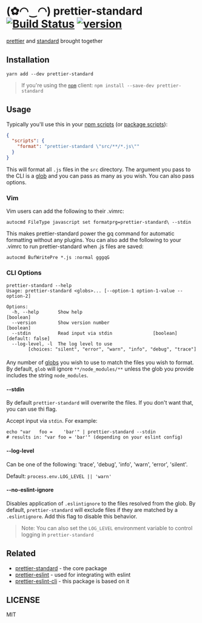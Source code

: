 # (✿◠‿◠) prettier-standard [![Build Status][build-badge]][build] [![version][version-badge]][package]

[prettier](https://github.com/prettier/prettier) and [standard](https://github.com/feross/standard) brought together

## Installation

```
yarn add --dev prettier-standard
```

> If you're using the [`npm`][npm] client: `npm install --save-dev prettier-standard`

## Usage

Typically you'll use this in your [npm scripts][npm scripts] (or [package scripts][package scripts]):

```json
{
  "scripts": {
    "format": "prettier-standard \"src/**/*.js\""
  }
}
```

This will format all `.js` files in the `src` directory. The argument you pass to the CLI
is a [glob][glob] and you can pass as many as you wish. You can also pass options.

### Vim

Vim users can add the following to their .vimrc:

```
autocmd FileType javascript set formatprg=prettier-standard\ --stdin
```

This makes prettier-standard power the gq command for automatic formatting without any plugins. You can also add the following to your .vimrc to run prettier-standard when .js files are saved:

```
autocmd BufWritePre *.js :normal gggqG
```

### CLI Options

```
prettier-standard --help
Usage: prettier-standard <globs>... [--option-1 option-1-value --option-2]

Options:
  -h, --help       Show help                                           [boolean]
  --version        Show version number                                 [boolean]
  --stdin          Read input via stdin               [boolean] [default: false]
  --log-level, -l  The log level to use
        [choices: "silent", "error", "warn", "info", "debug", "trace"]
```

#### <globs>

Any number of [globs][glob] you wish to use to match the files you wish to format. By default, `glob` will ignore
`**/node_modules/**` unless the glob you provide
includes the string `node_modules`.

#### --stdin

By default `prettier-standard` will overwrite the files. If you don't want that, you can use thi flag.

Accept input via `stdin`. For example:

```
echo "var   foo =    'bar'" | prettier-standard --stdin
# results in: "var foo = 'bar'" (depending on your eslint config)
```

#### --log-level

Can be one of the following: 'trace', 'debug', 'info', 'warn', 'error', 'silent'.

Default: `process.env.LOG_LEVEL || 'warn'`

#### --no-eslint-ignore

Disables application of `.eslintignore` to the files resolved from the glob. By
default, `prettier-standard` will exclude files if they are matched by a
`.eslintignore`. Add this flag to disable this behavior.

> Note: You can also set the `LOG_LEVEL` environment variable to control logging in `prettier-standard`

## Related

- [prettier-standard](https://github.com/prettier/prettier) - the core package
- [prettier-eslint](https://github.com/prettier/prettier-eslint) - used for integrating with eslint
- [prettier-eslint-cli](https://github.com/prettier/prettier-eslint-cli) - this package is based on it

<!-- ALL-CONTRIBUTORS-LIST:START - Do not remove or modify this section -->
<!-- ALL-CONTRIBUTORS-LIST:END -->

## LICENSE

MIT

[yarn]: https://yarnpkg.com/
[npm]: https://www.npmjs.com/
[node]: https://nodejs.org
[build-badge]: https://img.shields.io/travis/sheerun/prettier-standard.svg?style=flat-square
[build]: https://travis-ci.org/sheerun/prettier-standard
[coverage-badge]: https://img.shields.io/codecov/c/github/sheerun/prettier-standard.svg?style=flat-square
[coverage]: https://codecov.io/github/sheerun/prettier-standard
[dependencyci-badge]: https://dependencyci.com/github/sheerun/prettier-standard/badge?style=flat-square
[dependencyci]: https://dependencyci.com/github/sheerun/prettier-standard
[version-badge]: https://img.shields.io/npm/v/prettier-standard.svg?style=flat-square
[package]: https://www.npmjs.com/package/prettier-standard
[downloads-badge]: https://img.shields.io/npm/dm/prettier-standard.svg?style=flat-square
[npm-stat]: http://npm-stat.com/charts.html?package=prettier-standard&from=2016-04-01
[license-badge]: https://img.shields.io/npm/l/prettier-standard.svg?style=flat-square
[license]: https://github.com/sheerun/prettier-standard/blob/master/other/LICENSE
[prs-badge]: https://img.shields.io/badge/PRs-welcome-brightgreen.svg?style=flat-square
[prs]: http://makeapullrequest.com
[donate-badge]: https://img.shields.io/badge/$-support-green.svg?style=flat-square
[donate]: http://kcd.im/donate
[coc-badge]: https://img.shields.io/badge/code%20of-conduct-ff69b4.svg?style=flat-square
[coc]: https://github.com/sheerun/prettier-standard/blob/master/other/CODE_OF_CONDUCT.md
[roadmap-badge]: https://img.shields.io/badge/%F0%9F%93%94-roadmap-CD9523.svg?style=flat-square
[roadmap]: https://github.com/sheerun/prettier-standard/blob/master/other/ROADMAP.md
[examples-badge]: https://img.shields.io/badge/%F0%9F%92%A1-examples-8C8E93.svg?style=flat-square
[examples]: https://github.com/sheerun/prettier-standard/blob/master/other/EXAMPLES.md
[github-watch-badge]: https://img.shields.io/github/watchers/sheerun/prettier-standard.svg?style=social
[github-watch]: https://github.com/sheerun/prettier-standard/watchers
[github-star-badge]: https://img.shields.io/github/stars/sheerun/prettier-standard.svg?style=social
[github-star]: https://github.com/sheerun/prettier-standard/stargazers
[twitter]: https://twitter.com/intent/tweet?text=Check%20out%20prettier-standard!%20https://github.com/sheerun/prettier-standard%20%F0%9F%91%8D
[twitter-badge]: https://img.shields.io/twitter/url/https/github.com/sheerun/prettier-standard.svg?style=social
[emojis]: https://github.com/kentcdodds/all-contributors#emoji-key
[all-contributors]: https://github.com/kentcdodds/all-contributors
[npm scripts]: https://docs.npmjs.com/misc/scripts
[package scripts]: https://github.com/kentcdodds/p-s
[glob]: https://github.com/isaacs/node-glob
